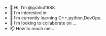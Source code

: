- 👋 Hi, I’m @grahul1988
- 👀 I’m interested in 
- 🌱 I’m currently learning C++,python,DevOps.
- 💞️ I’m looking to collaborate on ...
- 📫 How to reach me ... 

<!---
grahul1988/grahul1988 is a ✨ special ✨ repository because its `README.md` (this file) appears on your GitHub profile.
You can click the Preview link to take a look at your changes.
--->
